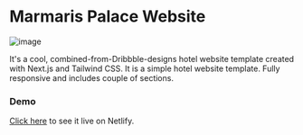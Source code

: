 <h1>Marmaris Palace Website</h1>

<p align="center">

![image](/demo/image.png)

</p>

It's a cool, combined-from-Dribbble-designs hotel website template created with Next.js and Tailwind CSS. It is a simple hotel website template. Fully responsive and includes couple of sections.

### Demo

[Click here](https://marmaris-palace.netlify.app) to see it live on Netlify.
